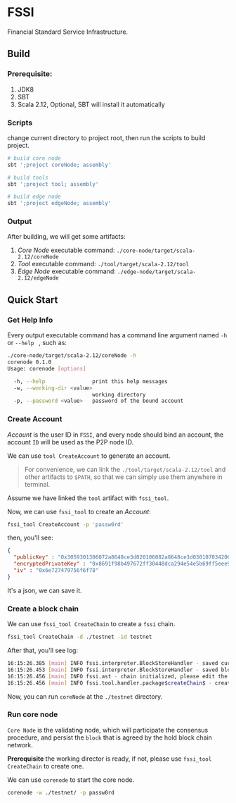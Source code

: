 # FSSI
Financial Standard Service Infrastructure.

## Build

### Prerequisite: 
1. JDK8
2. SBT
3. Scala 2.12, Optional, SBT will install it automatically

### Scripts

change current directory to project root, then run the scripts to build project.

```bash
# build core node
sbt ';project coreNode; assembly'

# build tools
sbt ';project tool; assembly'

# build edge node
sbt ';project edgeNode; assembly'
```



### Output

After building, we will get some artifacts:

1. *Core Node* executable command: `./core-node/target/scala-2.12/coreNode`
2. *Tool* executable command: `./tool/target/scala-2.12/tool`
3. *Edge Node* executable command: `./edge-node/target/scala-2.12/edgeNode`

## Quick Start

### Get Help Info

Every output executable command has a command line argument named `-h` or `--help ` , such as:

```bash
./core-node/target/scala-2.12/coreNode -h
corenode 0.1.0
Usage: corenode [options]

  -h, --help               print this help messages
  -w, --working-dir <value>
                           working directory
  -p, --password <value>   password of the bound account
```

### Create Account

*Account* is the user ID in `FSSI`,  and every node should bind an account, the account `ID` will be used as the P2P node ID.

We can use `tool CreateAccount` to generate an account.

> For convenience, we can link the `./tool/target/scala-2.12/tool` and other artifacts to `$PATH`, so that we can simply use them anywhere in terminal.

Assume we have linked the `tool` artifact with `fssi_tool`.

Now, we can use `fssi_tool` to create an *Account*:

```bash
fssi_tool CreateAccount -p 'passw0rd'
```

then, you'll see:

```json
{
  "publicKey" : "0x3059301306072a8648ce3d020106082a8648ce3d030107034200043fe56f382de970fa5b9150df28866bbad2611f8e6adcc4432cd855eff0d0f5a3c4441a36cc22ff4530bb366edb2e611600aafcdd5813770010657c903d6ff850",
  "encryptedPrivateKey" : "0x8691f98b497672ff30448dca294e54e5b69ff5eee9043ddb0dd40a4e9af331bb72dd65944e86d980a8a2ccf001d04b639d03b2b67936101f6c1a76b10c2979c2615ff0a09166684c4b77b19958797eff234a8c4bd8bbb4e56d0693c826aee0d68be356a50f95b8a8ec3ca4e37695ba1acbd12e54b07f47fbaf987a353d442fe3c382dfaf998f3dbc00a8b9bfa6ac6000e89aec83d5f2fa48",
  "iv" : "0x6e727479756f6f78"
}
```

It's a json, we can save it.

### Create a block chain

We can use `fssi_tool CreateChain` to create a `fssi` chain.

```bash
fssi_tool CreateChain -d ./testnet -id testnet
```

After that, you'll see log:

```bash
16:15:26.385 [main] INFO fssi.interpreter.BlockStoreHandler - saved current height: 0
16:15:26.453 [main] INFO fssi.interpreter.BlockStoreHandler - saved block for 0
16:15:26.456 [main] INFO fssi.ast - chain initialized, please edit the default config file: ./testnet/testnet/fssi.conf
16:15:26.456 [main] INFO fssi.tool.handler.package$createChain$ - created
```

Now, you can run `coreNode` at the `./testnet` directory.

### Run core node

`Core Node` is the validating node, which will participate the consensus procedure, and persist the `block` that is agreed by the hold block chain network.

**Prerequisite** the working director is ready, if not, please use `fssi_tool CreateChain` to create one.

We can use `corenode` to start the core node.

```bash
corenode -w ./testnet/ -p passw0rd
```

